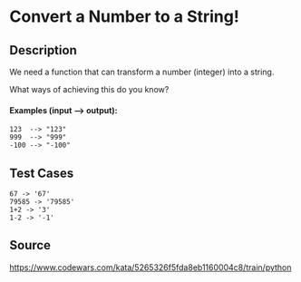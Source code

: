 # Convert a Number to a String!

## Description

We need a function that can transform a number (integer) into a string.

What ways of achieving this do you know?

#### Examples (input --> output):

```
123  --> "123"
999  --> "999"
-100 --> "-100"
```

## Test Cases

	67 -> '67'
	79585 -> '79585'
	1+2 -> '3'
	1-2 -> '-1'

## Source
https://www.codewars.com/kata/5265326f5fda8eb1160004c8/train/python